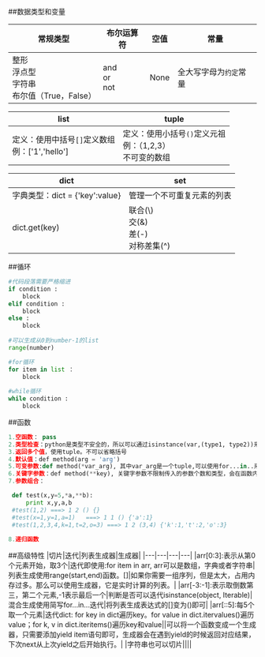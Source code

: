 ##数据类型和变量

|常规类型|布尔运算符|空值|常量|
|---|---|---|---|
|整形<br>浮点型<br>字符串<br>布尔值（True，False）|and<br>or<br>not<br>|None|全大写字母为`约定`常量|

|list|tuple|
|----|----|
|定义：使用中括号`[]`定义数组<br>例：['1','hello']|定义：使用小括号`()`定义元祖<br>例：（1,2,3）<br>不可变的数组|

|dict|set|
|---|---|
|字典类型：dict = {'key':value}|管理一个不可重复元素的列表|
|dict.get(key)|联合(\\)<br>交(&)<br>差(-)<br>对称差集(^)|


##循环

```python
#代码段落需要严格缩进
if condition :
    block
elif condition :
    block
else :
    block
    
#可以生成从0到number-1的list
range(number)

#for循环
for item in list ：
    block
    
#while循环
while condition :
    block
```

##函数

```python
1.空函数： pass
2.类型检查：python是类型不安全的，所以可以通过isinstance(var,(type1, type2))来检查类型
3.返回多个值，使用tuple。不可以省略括号
4.默认值：def method(arg = 'arg')
5.可变参数:def method(*var_arg), 其中var_arg是一个tuple,可以使用for...in..来遍历
6.关键字参数：def method(**key), 关键字参数不限制传入的参数个数和类型，会在函数内部组合成一个dict
7.参数组合：

 def test(x,y=5,*a,**b):
     print x,y,a,b
 #test(1,2) ===> 1 2 () {}
 #test(x=1,y=1,a=1)   ===> 1 1 () {'a':1}
 #test(1,2,3,4,k=1,t=2,o=3) ===> 1 2 (3,4) {'k':1,'t':2,'o':3}
 
8.递归函数
```

##高级特性
|切片|迭代|列表生成器|生成器|
|---|---|---|---|
|arr[0:3]:表示从第0个元素开始，取3个|迭代即使用:for item in arr, arr可以是数组，字典或者字符串|列表生成使用range(start,end)函数。[]|如果你需要一组序列，但是太大，占用内存过多。那么可以使用生成器，它是实时计算的列表。|
|arr[-3:-1]:表示取倒数第三，第二个元素,-1表示最后一个|判断是否可以迭代isinstance(object, Iterable)|混合生成使用简写for...in...迭代|将列表生成表达式的[]变为()即可|
|arr[::5]:每5个取一个元素|迭代dict: for key in dict遍历key。for value in dict.itervalues()遍历value；for k, v in dict.iteritems()遍历key和value||可以将一个函数变成一个生成器，只需要添加yield item语句即可，生成器会在遇到yield的时候返回对应结果，下次next从上次yield之后开始执行。|
|字符串也可以切片||||
 


